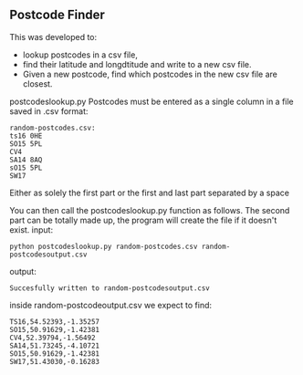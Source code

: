 ## Postcode Finder

This was developed to:
- lookup postcodes in a csv file,
- find their latitude and longdtitude and write to a new csv file.
- Given a new postcode, find which postcodes in the new csv file are closest.

postcodeslookup.py
Postcodes must be entered as a single column in a file saved in .csv format:
```
random-postcodes.csv:
ts16 0HE
SO15 5PL
CV4
SA14 8AQ
sO15 5PL
SW17
```
Either as solely the first part or the first and last part separated by a space

You can then call the postcodeslookup.py function as follows.
The second part can be totally made up, the program will create the file if it doesn't exist.
input:
```
python postcodeslookup.py random-postcodes.csv random-postcodesoutput.csv
```
output:
```
Succesfully written to random-postcodesoutput.csv
```
inside random-postcodeoutput.csv we expect to find:
```
TS16,54.52393,-1.35257
SO15,50.91629,-1.42381
CV4,52.39794,-1.56492
SA14,51.73245,-4.10721
SO15,50.91629,-1.42381
SW17,51.43030,-0.16283
```
